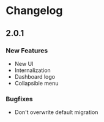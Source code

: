 # Changelog
## 2.0.1
### New Features
- New UI
- Internalization
- Dashboard logo
- Collapsible menu

### Bugfixes
- Don't overwrite default migration
